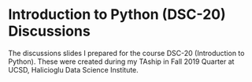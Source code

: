 # Introduction to Python (DSC-20) Discussions
The discussions slides I prepared for the course DSC-20 (Introduction to Python). These were created during my TAship in Fall 2019 Quarter at UCSD, Halicioglu Data Science Institute.
